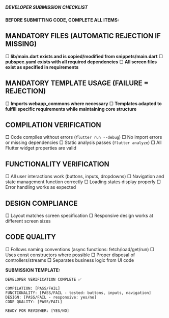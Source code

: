 ##### DEVELOPER SUBMISSION CHECKLIST

**BEFORE SUBMITTING CODE, COMPLETE ALL ITEMS:**

## **MANDATORY FILES (AUTOMATIC REJECTION IF MISSING)**
□ **lib/main.dart exists and is copied/modified from snippets/main.dart**
□ **pubspec.yaml exists with all required dependencies**
□ **All screen files exist as specified in requirements**

## **MANDATORY TEMPLATE USAGE (FAILURE = REJECTION)**
□ **Imports webapp_commons where necessary**
□ **Templates adapted to fulfill specific requirements while maintaining core structure**

## **COMPILATION VERIFICATION**
□ Code compiles without errors (`flutter run --debug`)
□ No import errors or missing dependencies
□ Static analysis passes (`flutter analyze`)
□ All Flutter widget properties are valid

## **FUNCTIONALITY VERIFICATION**
□ All user interactions work (buttons, inputs, dropdowns)
□ Navigation and state management function correctly
□ Loading states display properly
□ Error handling works as expected

## **DESIGN COMPLIANCE**
□ Layout matches screen specification
□ Responsive design works at different screen sizes

## **CODE QUALITY**
□ Follows naming conventions (async functions: fetch/load/get/run)
□ Uses const constructors where possible
□ Proper disposal of controllers/streams
□ Separates business logic from UI code


**SUBMISSION TEMPLATE:**
```
DEVELOPER VERIFICATION COMPLETE ✅

COMPILATION: [PASS/FAIL]
FUNCTIONALITY: [PASS/FAIL - tested: buttons, inputs, navigation]
DESIGN: [PASS/FAIL - responsive: yes/no]
CODE QUALITY: [PASS/FAIL]

READY FOR REVIEWER: [YES/NO]
```